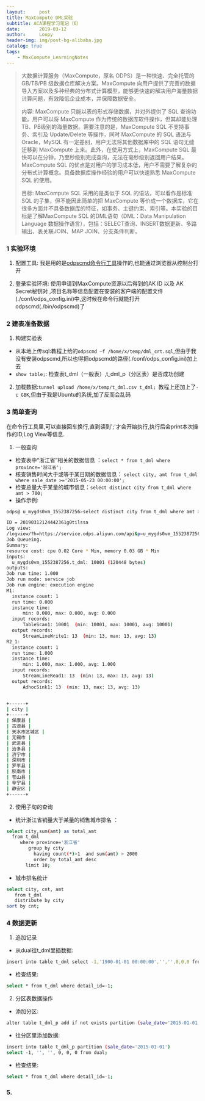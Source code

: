 ```yaml
---
layout:     post
title: MaxCompute DML实验
subtitle: ACA课程学习笔记（6）
date:       2019-03-12
author:     Loopy
header-img: img/post-bg-alibaba.jpg
catalog: true
tags:
    - MaxCompute_LearningNotes
---
```


> 大数据计算服务（MaxCompute，原名 ODPS）是一种快速、完全托管的 GB/TB/PB 级数据仓库解决方案。MaxCompute 向用户提供了完善的数据导入方案以及多种经典的分布式计算模型，能够更快速的解决用户海量数据计算问题，有效降低企业成本，并保障数据安全。
>
> 内容: MaxCompute 只能以表的形式存储数据，并对外提供了 SQL 查询功能。用户可以将 MaxCompute 作为传统的数据库软件操作，但其却能处理TB、PB级别的海量数据。需要注意的是，MaxCompute SQL 不支持事务、索引及 Update/Delete 等操作，同时 MaxCompute 的 SQL 语法与 Oracle，MySQL 有一定差别，用户无法将其他数据库中的 SQL 语句无缝迁移到 MaxCompute 上来。此外，在使用方式上，MaxCompute SQL 最快可以在分钟，乃至秒级别完成查询，无法在毫秒级别返回用户结果。MaxCompute SQL 的优点是对用户的学习成本低，用户不需要了解复杂的分布式计算概念。具备数据库操作经验的用户可以快速熟悉 MaxCompute SQL 的使用。
>
>目标: MaxCompute SQL 采用的是类似于 SQL 的语法，可以看作是标准 SQL 的子集，但不能因此简单的把 MaxCompute 等价成一个数据库，它在很多方面并不具备数据库的特征，如事务、主键约束、索引等。本实验的目标是了解MaxCompute SQL 的DML语句（DML：Data Manipulation Language 数据操作语言），包括：SELECT查询、INSERT数据更新、多路输出、表关联JOIN、MAP JOIN、分支条件判断。

### 1 实验环境

1. 配置工具: 我是用的是[odpscmd命令行工具](http://repo.aliyun.com/odpscmd/?spm=a2c4g.11186623.2.17.2f9c5c23rsSTEm)操作的,也能通过浏览器从控制台打开

2. 登录实验环境: 使用申请到MaxCompute资源以后得到的AK ID 以及 AK Secret秘钥对 ,项目名称等信息配置在安装的客户端的配置文件(./conf/odps_config.ini)中,这时候在命令行就能打开odpscmd(./bin/odpscmd)了

### 2 建表准备数据

1. 构建实验表
  - 从本地上传sql:教程上给的```odpscmd –f /home/x/temp/dml_crt.sql```,但由于我没有安装odpscmd,所以也得把odpscmd的路径(./conf/odps_config.ini)加上去
  - ```show table;```: 检查表t_dml（一般表）,t_dml_p（分区表）是否成功创建

2. 加载数据:```tunnel upload /home/x/temp/t_dml.csv t_dml; ```教程上还加上了```-c GBK```,但由于我是Ubuntu的系统,加了反而会乱码

### 3 简单查询

在命令行工具里,可以直接回车换行,直到读到';'才会开始执行,执行后会print本次操作的ID,Log View等信息.

1. 一般查询
  - 检查表中“浙江省”相关的数据信息 ：```select * from t_dml where province='浙江省';```
  - 核查销售时间大于或等于某日期的数据信息： ```select city, amt from t_dml where sale_date >='2015-05-23 00:00:00';```
  - 检查总量大于某量的城市信息：```select distinct city from t_dml where amt > 700;```
  - 操作示例:


  ``` sh
  odps@ u_mygds0vm_1552387256>select distinct city from t_dml where amt > 800;

  ID = 20190312124442361g0tilssa
  Log view:
  /logview/?h=https://service.odps.aliyun.com/api&p=u_mygds0vm_1552387256&i=20190312124442361g0tilssa&token=SDRkOE1aWTBscGw0VkRRUUx5cWZDbUdUL2c4PSxPRFBTX09CTzpwNF8yMDA2Mzc1NTIzODcyNTU4NzMsMTU1Mjk5OTQ4Myx7IlN0YXRlbWVudCI6W3siQWN0aW9uIjpbIm9kcHM6UmVhZCJdLCJFZmZlY3QiOiJBbGxvdyIsIlJlc291cmNlIjpbImFjczpvZHBzOio6cHJvamVjdHMvdV9teWdkczB2bV8xNTUyMzg3MjU2L2luc3RhbmNlcy8yMDE5MDMxMjEyNDQ0MjM2MWcwdGlsc3NhIl19XSwiVmVyc2lvbiI6IjEifQ==
  Job Queueing.
  Summary:
  resource cost: cpu 0.02 Core * Min, memory 0.03 GB * Min
  inputs:
  	u_mygds0vm_1552387256.t_dml: 10001 (120448 bytes)
  outputs:
  Job run time: 1.000
  Job run mode: service job
  Job run engine: execution engine
  M1:
  	instance count: 1
  	run time: 0.000
  	instance time:
  		min: 0.000, max: 0.000, avg: 0.000
  	input records:
  		TableScan1: 10001  (min: 10001, max: 10001, avg: 10001)
  	output records:
  		StreamLineWrite1: 13  (min: 13, max: 13, avg: 13)
  R2_1:
  	instance count: 1
  	run time: 1.000
  	instance time:
  		min: 1.000, max: 1.000, avg: 1.000
  	input records:
  		StreamLineRead1: 13  (min: 13, max: 13, avg: 13)
  	output records:
  		AdhocSink1: 13  (min: 13, max: 13, avg: 13)


  +------+
  | city |
  +------+
  | 保康县 |
  | 古浪县 |
  | 天水市区城区 |
  | 无锡市 |
  | 武进县 |
  | 治多县 |
  | 济宁市 |
  | 深圳市 |
  | 罗平县 |
  | 胶南市 |
  | 苍山县 |
  | 阜宁县 |
  | 静安区 |
  +------+
```

2. 使用子句的查询
  - 统计浙江省销量大于某量的销售城市排名 ：
  ``` sh
  select city,sum(amt) as total_amt
    from t_dml
       where province='浙江省'
          group by city
            having count(*)>1  and sum(amt) > 2000
            order by total_amt desc
         limit 10;   
```
  - 城市排名统计
  ``` sh
  select city, cnt, amt
     from t_dml
     distribute by city
  sort by cnt;
```

### 4 数据更新
1. 追加记录
  - 从dual往t_dml里插数据:
  ``` sh
  insert into table t_dml select -1,'1900-01-01 00:00:00','','',0,0,0 from dual;
  ```
  - 检查结果:
  ``` sh
  select * from t_dml where detail_id=-1;
  ```

2. 分区表数据操作
  - 添加分区:
  ``` sh
  alter table t_dml_p add if not exists partition (sale_date='2015-01-01');
  ```
  - 往分区里添加数据:
  ```sh
  insert into table t_dml_p partition (sale_date='2015-01-01')
  select -1, '', '', 0, 0, 0 from dual;
  ```
  - 检查结果:
  ```sh
  select * from t_dml where detail_id=-1;
  ```

### 5.
